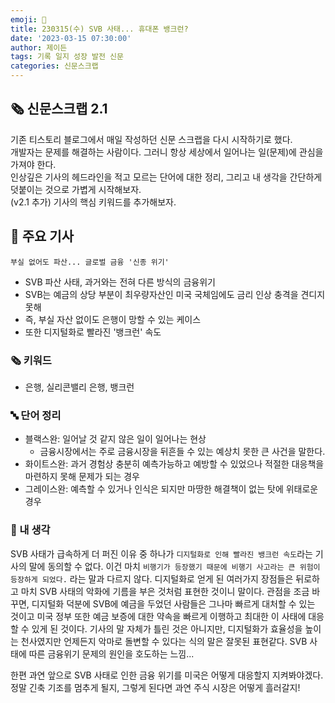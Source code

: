 ```yaml
---
emoji: 📰
title: 230315(수) SVB 사태... 휴대폰 뱅크런?
date: '2023-03-15 07:30:00'
author: 제이든
tags: 기록 일지 성장 발전 신문
categories: 신문스크랩
---
```


## 🗞️ 신문스크랩 2.1

기존 티스토리 블로그에서 매일 작성하던 신문 스크랩을 다시 시작하기로 했다.<br/>
개발자는 문제를 해결하는 사람이다. 그러니 항상 세상에서 일어나는 일(문제)에 관심을 가져야 한다.<br/>
인상깊은 기사의 헤드라인을 적고 모르는 단어에 대한 정리, 그리고 내 생각을 간단하게 덧붙이는 것으로 가볍게 시작해보자.<br/>
(v2.1 추가) 기사의 핵심 키워드를 추가해보자.

## 🌻 주요 기사

`부실 없어도 파산... 글로벌 금융 '신종 위기'`

- SVB 파산 사태, 과거와는 전혀 다른 방식의 금융위기
- SVB는 예금의 상당 부분이 최우량자산인 미국 국체임에도 금리 인상 충격을 견디지 못해
- 즉, 부실 자산 없이도 은행이 망할 수 있는 케이스
- 또한 디지털화로 빨라진 '뱅크런' 속도

### 🗞 키워드

- 은행, 실리콘밸리 은행, 뱅크런

### 🔤 단어 정리

- 블랙스완: 일어날 것 같지 않은 일이 일어나는 현상
  - 금융시장에서는 주로 금융시장을 뒤흔들 수 있는 예상치 못한 큰 사건을 말한다.
- 화이트스완: 과거 경험상 충분히 예측가능하고 예방할 수 있었으나 적절한 대응책을 마련하지 못해 문제가 되는 경우
- 그레이스완: 예측할 수 있거나 인식은 되지만 마땅한 해결책이 없는 탓에 위태로운 경우

### 🤔 내 생각

SVB 사태가 급속하게 더 퍼진 이유 중 하나가 `디지털화로 인해 빨라진 뱅크런 속도`라는 기사의 말에 동의할 수 없다. 이건 마치
`비행기가 등장했기 때문에 비행기 사고라는 큰 위험이 등장하게 되었다.` 라는 말과 다르지 않다. 디지털화로 얻게 된 여러가지 장점들은 뒤로하고
마치 SVB 사태의 악화에 기름을 부은 것처럼 표현한 것이니 말이다. 관점을 조금 바꾸면, 디지털화 덕분에 SVB에 예금을 두었던 사람들은 그나마 빠르게 대처할 수 있는 것이고
미국 정부 또한 예금 보증에 대한 약속을 빠르게 이행하고 최대한 이 사태에 대응할 수 있게 된 것이다. 기사의 말 자체가 틀린 것은 아니지만, 디지털화가 효율성을 높이는 천사였지만
언제든지 악마로 돌변할 수 있다는 식의 말은 잘못된 표현같다. SVB 사태에 따른 금융위기 문제의 원인을 호도하는 느낌...

한편 과연 앞으로 SVB 사태로 인한 금융 위기를 미국은 어떻게 대응할지 지켜봐야겠다. 정말 긴축 기조를 멈추게 될지, 그렇게 된다면 과연 주식 시장은 어떻게 흘러갈지!

```toc

```
